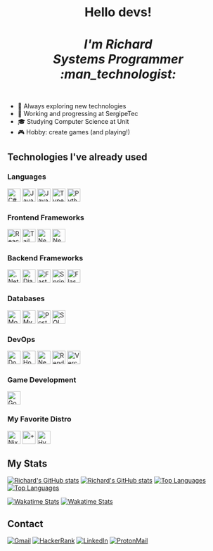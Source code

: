 <div align="center">
  <h1> Hello devs!
  <div>
    <h5>
      I'm Richard <br>
      Systems Programmer :man_technologist:
    </h5>
  </div>
  </h1>
</div>

- :thinking: Always exploring new technologies
- :rocket: Working and progressing at SergipeTec
- :mortar_board: Studying Computer Science at Unit
- :video_game: Hobby: create games (and playing!)

## Technologies I've already used

<div>
  <h3> Languages </h3>
  <img src="https://img.shields.io/badge/C%23-512BD4?logo=cplusplus&logoColor=FFF&style=for-the-badge" alt="C#" height="30px">
  <img src="https://img.shields.io/badge/Java-F80000?logo=coffeescript&logoColor=FFF&style=for-the-badge" alt="Java" height="30px">
  <img src="https://img.shields.io/badge/JavaScript-F7DF1E?logo=javascript&logoColor=000&style=for-the-badge" alt="JavaScript" height="30px">
  <img src="https://img.shields.io/badge/TypeScript-007ACC?logo=typescript&logoColor=FFF&style=for-the-badge" alt="TypeScript" height="30px">
  <img src="https://img.shields.io/badge/Python-FFD43B?logo=python&logoColor=007EC6&style=for-the-badge" alt="Python" height="30px">
  
  <h3> Frontend Frameworks </h3>
  <img src="https://img.shields.io/badge/React-20232A?logo=react&logoColor=61DAFB&style=for-the-badge" alt="React" height="30px">
  <img src="https://img.shields.io/badge/Tailwind%20CSS-06B6D4?logo=tailwindcss&logoColor=FFF&style=for-the-badge" alt="Tailwind CSS" height="30px">
  <img src="https://img.shields.io/badge/Next%20js-000?logo=nextdotjs&logoColor=FFF&style=for-the-badge" alt="Next.js" height="30px">
  <img src="https://img.shields.io/badge/NextUI-000?logo=nextui&logoColor=FFF&style=for-the-badge" alt="NextUI" height="30px">
  
  <h3> Backend Frameworks </h3>
  <img src="https://img.shields.io/badge/.NET-512BD4?logo=dotnet&logoColor=FFF&style=for-the-badge" alt=".Net" height="30px">
  <img src="https://img.shields.io/badge/Django-092E20?logo=django&logoColor=97CA00&style=for-the-badge" alt="Django" height="30px">
  <img src="https://img.shields.io/badge/fastapi-109989?logo=FASTAPI&logoColor=FFF&style=for-the-badge" alt="FastAPI" height="30px">
  <img src="https://img.shields.io/badge/Spring_Boot-F2F4F9?logo=spring-boot&logoColor=6DB33F&style=for-the-badge" alt="Spring Boot" height="30px">
  <img src="https://img.shields.io/badge/Flask-000?logo=flask&logoColor=FFF&style=for-the-badge" alt="Flask" height="30px">
  
  <h3> Databases </h3>
  <img src="https://img.shields.io/badge/MongoDB-4EA94B?logo=mongodb&logoColor=FFF&style=for-the-badge" alt="MongoDB" height="30px">
  <img src="https://img.shields.io/badge/MySQL-005C84?logo=mysql&logoColor=FFF&style=for-the-badge" alt="MySQL" height="30px">
  <img src="https://img.shields.io/badge/PostgreSQL-4169E1?logo=postgresql&logoColor=FFF&style=for-the-badge" alt="PostgreSQL" height="30px">
  <img src="https://img.shields.io/badge/SQL%20Server-CC2927?logo=amazondynamodb&logoColor=FFF&style=for-the-badge" alt="SQL Server" height="30px">
  
  <h3> DevOps </h3>
  <img src="https://img.shields.io/badge/Docker-2496ED?logo=docker&logoColor=FFF&style=for-the-badge" alt="Docker" height="30px">
  <img src="https://img.shields.io/badge/Hostinger-673DE6?logo=hostinger&logoColor=FFF&style=for-the-badge" alt="Hostinger" height="30px">
  <img src="https://img.shields.io/badge/Nextcloud-0082C9?logo=nextcloud&logoColor=FFF&style=for-the-badge" alt="Nextcloud" height="30px">
  <img src="https://img.shields.io/badge/Render-46E3B7?logo=render&logoColor=FFF&style=for-the-badge" alt="Render" height="30px">
  <img src="https://img.shields.io/badge/Vercel-000?logo=vercel&logoColor=FFF&style=for-the-badge" alt="Vercel" height="30px">
  
  <h3> Game Development </h3>
  <img src="https://img.shields.io/badge/Godot-478CBF?logo=GodotEngine&logoColor=FFF&style=for-the-badge" alt="Godot" height="30px">
  
  <h3> My Favorite Distro </h3>
  <img src="https://img.shields.io/badge/NixOS-5277C3?logo=nixos&logoColor=FFF&style=for-the-badge" alt="NixOS" height="30px">
  <img src="https://img.shields.io/badge/%2B-44ACE8?style=for-the-badge" alt="+" height="30px">
  <img src="https://img.shields.io/badge/Hyprland-58E1FF?logo=hyprland&logoColor=000&style=for-the-badge" alt="Hyprland" height="30px">
</div>

## My Stats

[![Richard's GitHub stats](https://github-readme-stats.vercel.app/api?username=RichardSouzza&theme=github_light)](https://github.com/RichardSouzza#gh-light-mode-only)
[![Richard's GitHub stats](https://github-readme-stats.vercel.app/api?username=RichardSouzza&theme=github_dark)](https://github.com/RichardSouzza#gh-dark-mode-only)
[![Top Languages](https://github-readme-stats.vercel.app/api/top-langs/?username=RichardSouzza&layout=compact&langs_count=8&theme=github_light)](https://github.com/RichardSouzza#gh-light-mode-only)
[![Top Languages](https://github-readme-stats.vercel.app/api/top-langs/?username=RichardSouzza&layout=compact&langs_count=8&theme=github_dark)](https://github.com/RichardSouzza#gh-dark-mode-only)

[![Wakatime Stats](https://github-readme-stats.vercel.app/api/wakatime?username=richardsouzza&layout=compact&langs_count=12&hide=Binary,Other&theme=github_light)](https://github.com/RichardSouzza#gh-light-mode-only)
[![Wakatime Stats](https://github-readme-stats.vercel.app/api/wakatime?username=richardsouzza&layout=compact&langs_count=12&hide=Binary,Other&theme=github_dark)](https://github.com/RichardSouzza#gh-dark-mode-only)

## Contact

[![Gmail](https://img.shields.io/badge/Gmail-EA4335?logo=gmail&logoColor=fff&style=for-the-badge)](mailto:souzza.richard25@gmail.com)
[![HackerRank](https://img.shields.io/badge/HackerRank-00EA64?logo=hackerrank&logoColor=fff&style=for-the-badge)](https://www.hackerrank.com/richardsouza)
[![LinkedIn](https://img.shields.io/badge/LinkedIn-0A66C2?logo=linkedin&logoColor=fff&style=for-the-badge)](https://www.linkedin.com/in/richardsouzza)
[![ProtonMail](https://img.shields.io/badge/Proton%20Mail-6D4AFF?logo=protonmail&logoColor=fff&style=for-the-badge)](mailto:richard.souzza@proton.me)
